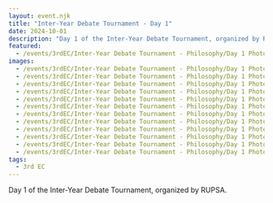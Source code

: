```yaml
---
layout: event.njk
title: "Inter-Year Debate Tournament - Day 1"
date: 2024-10-01
description: "Day 1 of the Inter-Year Debate Tournament, organized by RUPSA."
featured:
  - /events/3rdEC/Inter-Year Debate Tournament - Philosophy/Day 1 Photos/WhatsApp Image 2024-10-01 at 22.07.27_9fa3f9b5.avif
images:
  - /events/3rdEC/Inter-Year Debate Tournament - Philosophy/Day 1 Photos/WhatsApp Image 2024-10-01 at 22.07.41_76ecf62f.avif
  - /events/3rdEC/Inter-Year Debate Tournament - Philosophy/Day 1 Photos/WhatsApp Image 2024-10-01 at 22.07.41_ef6583ad.avif
  - /events/3rdEC/Inter-Year Debate Tournament - Philosophy/Day 1 Photos/WhatsApp Image 2024-10-01 at 22.07.42_0ff637b3.avif
  - /events/3rdEC/Inter-Year Debate Tournament - Philosophy/Day 1 Photos/WhatsApp Image 2024-10-01 at 22.07.42_998a7491.avif
  - /events/3rdEC/Inter-Year Debate Tournament - Philosophy/Day 1 Photos/WhatsApp Image 2024-10-01 at 22.07.43_9a8ad213.avif
  - /events/3rdEC/Inter-Year Debate Tournament - Philosophy/Day 1 Photos/WhatsApp Image 2024-10-01 at 22.07.45_483766e1.avif
  - /events/3rdEC/Inter-Year Debate Tournament - Philosophy/Day 1 Photos/WhatsApp Image 2024-10-01 at 22.07.46_045ac30a.avif
  - /events/3rdEC/Inter-Year Debate Tournament - Philosophy/Day 1 Photos/WhatsApp Image 2024-10-01 at 22.07.46_c10777f0.avif
  - /events/3rdEC/Inter-Year Debate Tournament - Philosophy/Day 1 Photos/WhatsApp Image 2024-10-01 at 22.07.46_ce22217c.avif
  - /events/3rdEC/Inter-Year Debate Tournament - Philosophy/Day 1 Photos/WhatsApp Image 2024-10-01 at 22.07.47_048ced44.avif
  - /events/3rdEC/Inter-Year Debate Tournament - Philosophy/Day 1 Photos/WhatsApp Image 2024-10-01 at 22.07.47_6bd18556.avif
  - /events/3rdEC/Inter-Year Debate Tournament - Philosophy/Day 1 Photos/WhatsApp Image 2024-10-01 at 22.07.47_a42bae22.avif
tags:
  - 3rd EC
---
```


Day 1 of the Inter-Year Debate Tournament, organized by RUPSA.
